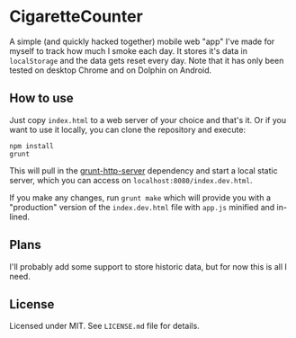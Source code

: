 # CigaretteCounter
A simple (and quickly hacked together) mobile web "app" I've made for myself to track how much I smoke each day. It stores it's data in `localStorage` and the data gets reset every day. Note that it has only been tested on desktop Chrome and on Dolphin on Android.

## How to use
Just copy `index.html` to a web server of your choice and that's it. Or if you want to use it locally, you can clone the repository and execute:

```
npm install
grunt
```

This will pull in the [grunt-http-server](https://github.com/gruntjs/grunt-contrib-connect) dependency and start a local static server, which you can access on `localhost:8080/index.dev.html`.

If you make any changes, run `grunt make` which will provide you with a "production" version of the `index.dev.html` file with `app.js` minified and in-lined.


## Plans
I'll probably add some support to store historic data, but for now this is all I need.

## License
Licensed under MIT. See `LICENSE.md` file for details.